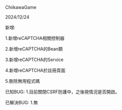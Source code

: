 ChiikawaGame

2024/12/24

新增:

1.新增reCAPTCHA相關控制器

2.新增reCAPTCHA的Bean類

3.新增reCAPTCHA的Service

4.新增reCAPTCHA於註冊頁面

5.刪除無用程式碼

已知BUG:
1.目前關閉CSRF防護中，之後視情況是否開啟。

已解決BUG:
1.無
